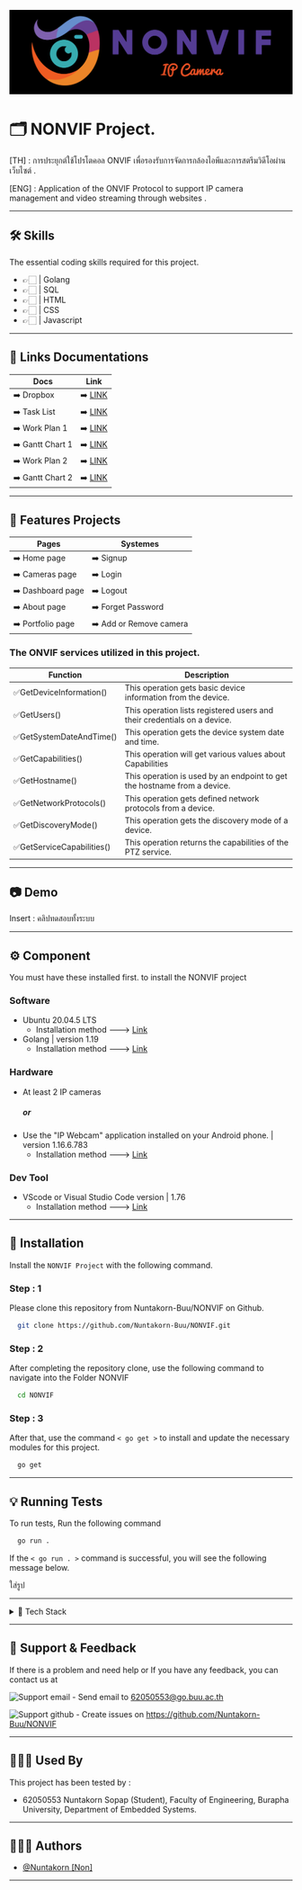 ![Logo](https://github.com/Nuntakorn-Buu/NONVIF/blob/main/view/front-end/asset/images/logo-5.png?raw=true)

# 🗂 NONVIF Project.

[TH] : การประยุกต์ใช้โปรโตคอล ONVIF เพื่อรองรับการจัดการกล้องไอพีและการสตรีมวิดีโอผ่านเว็บไซต์ .

[ENG] : Application of the ONVIF Protocol to support IP camera management and video streaming through websites .

---

## 🛠 Skills

The essential coding skills required for this project.

- 👉🏻 | Golang
- 👉🏻 | SQL
- 👉🏻 | HTML
- 👉🏻 | CSS
- 👉🏻 | Javascript

---

## 🔗 Links Documentations

| Docs             | Link                                                                                                                              |
| ---------------- | --------------------------------------------------------------------------------------------------------------------------------- |
| ➡️ Dropbox       | ➡️ [LINK](https://www.dropbox.com/sh/jysm351v3pfmnyr/AABIzDHCTdY0mFt5ScdX-Uzba?dl=0)                                              |
| ➡️ Task List     | ➡️ [LINK](https://nuntakorn-sp.notion.site/1d183abc6dea4b3ba570bf8726195ae0?v=c5632d2adb3d40deaa79cb392fc82038&pvs=4)             |
| ➡️ Work Plan 1   | ➡️ [LINK](https://www.dropbox.com/scl/fi/c98cdfjwiek2gxylp7h1y/Technical-Report-Non.paper?dl=0&rlkey=99122h15yh6enbrmwwgfkf79g)   |
| ➡️ Gantt Chart 1 | ➡️ [LINK](https://docs.google.com/spreadsheets/d/1imVBrtQ3R5AznIkBnEeeSc24qYHkcrq0weeTZ88HP44/edit#gid=611801224)                 |
| ➡️ Work Plan 2   | ➡️ [LINK](https://www.dropbox.com/scl/fi/izdrnq87zf7v8mjhbfntg/Work-Plan-Work-Log-Non.paper?dl=0&rlkey=dqaetj5gil8auaxsuqumg0p7s) |
| ➡️ Gantt Chart 2 | ➡️ [LINK](https://docs.google.com/spreadsheets/d/1imVBrtQ3R5AznIkBnEeeSc24qYHkcrq0weeTZ88HP44/edit#gid=902234290)                 |

---

## 📢 Features Projects

| Pages             | Systemes                |
| ----------------- | ----------------------- |
| ➡️ Home page      | ➡️ Signup               |
| ➡️ Cameras page   | ➡️ Login                |
| ➡️ Dashboard page | ➡️ Logout               |
| ➡️ About page     | ➡️ Forget Password      |
| ➡️ Portfolio page | ➡️ Add or Remove camera |

### The ONVIF services utilized in this project.

| Function                   | Description                                                              |
| -------------------------- | ------------------------------------------------------------------------ |
| ✅GetDeviceInformation()   | This operation gets basic device information from the device.            |
| ✅GetUsers()               | This operation lists registered users and their credentials on a device. |
| ✅GetSystemDateAndTime()   | This operation gets the device system date and time.                     |
| ✅GetCapabilities()        | This operation will get various values ​​about Capabilities              |
| ✅GetHostname()            | This operation is used by an endpoint to get the hostname from a device. |
| ✅GetNetworkProtocols()    | This operation gets defined network protocols from a device.             |
| ✅GetDiscoveryMode()       | This operation gets the discovery mode of a device.                      |
| ✅GetServiceCapabilities() | This operation returns the capabilities of the PTZ service.              |

---

## 📷 Demo

Insert : คลิปทดสอบทั้งระบบ

---

## ⚙️ Component

You must have these installed first. to install the NONVIF project

### Software

- Ubuntu 20.04.5 LTS
  - Installation method ---> [Link](https://youtu.be/QKn5U2esuRk)
- Golang | version 1.19
  - Installation method ---> [Link](https://www.dropbox.com/scl/fi/9clhqzmcuk0gcjgby2h38/Golang.paper?dl=0&rlkey=pipvjgui4256g0wn4sp2aoklj)

### Hardware

- At least 2 IP cameras
  ##### or
- Use the "IP Webcam" application installed on your Android phone. | version 1.16.6.783
  - Installation method ---> [Link](https://play.google.com/store/apps/details?id=com.pas.webcam&hl=th)

### Dev Tool

- VScode or Visual Studio Code version | 1.76
  - Installation method ---> [Link](https://code.visualstudio.com/)

---

## 🔧 Installation

Install the `NONVIF Project` with the following command.

### Step : 1

Please clone this repository from Nuntakorn-Buu/NONVIF on Github.

```bash
  git clone https://github.com/Nuntakorn-Buu/NONVIF.git
```

### Step : 2

After completing the repository clone, use the following command to navigate into the Folder NONVIF

```bash
  cd NONVIF
```

### Step : 3

After that, use the command `< go get >` to install and update the necessary modules for this project.

```bash
  go get
```

---

## 💡 Running Tests

To run tests, Run the following command

```zsh
  go run .
```

If the `< go run . >` command is successful, you will see the following message below.

ใส่รูป

---

<details>
  <summary>📑 Tech Stack</summary>

#### Backend

- HTTP Middleware ( [gorilla/mux](https://github.com/gorilla/mux) )
- Login Session ( [gorilla/sessions](https://github.com/gorilla/sessions) )
- Database Sqlite ( [go-sqlite3](https://github.com/mattn/go-sqlite3) & [msql](https://github.com/mateors/msql) )
- Package ONVIF ( [inspii/onvif](https://github.com/inspii/onvif) ) or ( [Nuntakorn-Buu/onvif-2](https://github.com/Nuntakorn-Buu/onvif-2) )

#### Frontend

- Server side templating ( [Go HTML Templates](https://pkg.go.dev/html/template) )
- Frontend `Pure ( HTML , CSS , JavaScript)`

#### Framework

- w3.css
  - Installation method ---> [Link](https://www.w3schools.com/w3css/)
- Font-Awesome
  - Home page ---> [Link](https://fontawesome.com/)
  - Installation method ---> [Link](https://cdnjs.com/libraries/font-awesome)

#### Modules

```go
require (
    github.com/gorilla/mux v1.8.0
	github.com/gorilla/sessions v1.2.1
	github.com/inspii/onvif v0.0.0-20220209003952-107e7e0b00d2
	github.com/mateors/msql v0.0.0-20230316154058-0966f727302f
	github.com/mattn/go-sqlite3 v1.14.17
)

// indirect
require (
    github.com/gorilla/securecookie v1.1.1
)
```

</details>

---

## 📧 Support & Feedback

If there is a problem and need help or If you have any feedback, you can contact us at

![Support email](https://img.shields.io/badge/Support-Email-green?style=plastic&logo=appveyor) - Send email to 62050553@go.buu.ac.th

![Support github](https://img.shields.io/badge/Support-Github-blue?style=plastic&logo=appveyor) - Create issues on https://github.com/Nuntakorn-Buu/NONVIF

---

## 👷🏻‍♂️ Used By

This project has been tested by :

- 62050553 Nuntakorn Sopap (Student), Faculty of Engineering, Burapha University, Department of Embedded Systems.

---

## 🙋🏻‍♂️ Authors

- [@Nuntakorn [Non]](https://www.github.com/Nuntakorn-Buu)

---
